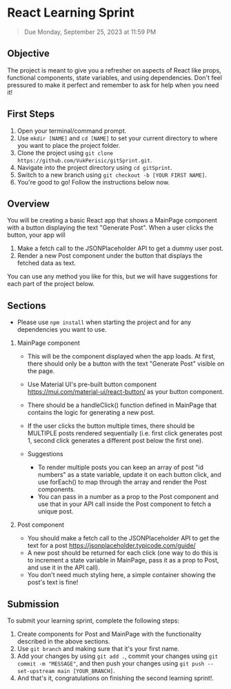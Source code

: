 # React Learning Sprint

> Due Monday, September 25, 2023 at 11:59 PM

## Objective
The project is meant to give you a refresher on aspects of React like props, functional components, state variables, and using dependencies. Don't feel pressured to make it perfect and remember to ask for help when you need it!

## First Steps
1. Open your terminal/command prompt.
2. Use `mkdir [NAME]` and `cd [NAME]` to set your current directory to where you want to place the project folder.
3. Clone the project using `git clone https://github.com/VukPerisic/gitSprint.git`.
4. Navigate into the project directory using `cd gitSprint`.
2. Switch to a new branch using `git checkout -b [YOUR FIRST NAME]`.
3. You're good to go! Follow the instructions below now.

## Overview
You will be creating a basic React app that shows a MainPage component with a button displaying the text "Generate Post". 
When a user clicks the button, your app will 
1. Make a fetch call to the JSONPlaceholder API to get a dummy user post.
2. Render a new Post component under the button that displays the fetched data as text.

You can use any method you like for this, but we will have suggestions for each part of the project below.

## Sections
* Please use `npm install` when starting the project and for any dependencies you want to use.
  
1. MainPage component
    * This will be the component displayed when the app loads. At first, there should only be a button with the text "Generate Post" visible on the page.
    * Use Material UI's pre-built button component https://mui.com/material-ui/react-button/ as your button component. 
    * There should be a handleClick() function defined in MainPage that contains the logic for generating a new post.
    * If the user clicks the button multiple times, there should be MULTIPLE posts rendered sequentially
      (i.e. first click generates post 1, second click generates a different post below the first one).

    * Suggestions 
      - To render multiple posts you can keep an array of post "id numbers" as a state variable, update it on each button click, and use forEach() to map through the array and render the Post components.
      - You can pass in a number as a prop to the Post component and use that in your API call inside the Post component to fetch a unique post.
        
2. Post component 
    * You should make a fetch call to the JSONPlaceholder API to get the text for a post https://jsonplaceholder.typicode.com/guide/
    * A new post should be returned for each click (one way to do this is to increment a state variable in MainPage, pass it as a prop to Post, and use it in the API call). 
    * You don't need much styling here, a simple container showing the post's text is fine!
    

## Submission
To submit your learning sprint, complete the following steps:
1. Create components for Post and MainPage with the functionality described in the above sections. 
2. Use `git branch` and making sure that it's your first name.
3. Add your changes by using `git add .`, commit your changes using `git commit -m "MESSAGE"`, and then push your changes using `git push --set-upstream main [YOUR_BRANCH]`. 
4. And that's it, congratulations on finishing the second learning sprint!.

<!-- DO NOT EDIT THIS DOCUMENT! -->
